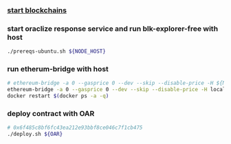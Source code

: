 ### [start blockchains](./blockchains)

### start oraclize response service and run blk-explorer-free with host
```bash
./prereqs-ubuntu.sh ${NODE_HOST}
```

### run etherum-bridge with host
```bash
# ethereum-bridge -a 0 --gasprice 0 --dev --skip --disable-price -H ${NODE_HOST} -p 22000
ethereum-bridge -a 0 --gasprice 0 --dev --skip --disable-price -H localhost -p 22000
docker restart $(docker ps -a -q)
```

### deploy contract with OAR
```bash
# 0x6f485c8bf6fc43ea212e93bbf8ce046c7f1cb475
./deploy.sh ${OAR}
```
